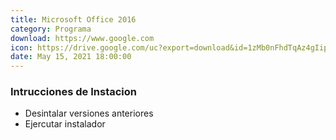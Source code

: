 ```yaml
---
title: Microsoft Office 2016
category: Programa
download: https://www.google.com
icon: https://drive.google.com/uc?export=download&id=1zMb0nFhdTqAz4gIip_-dceVyCF1OqRHQ
date: May 15, 2021 18:00:00
---
```


### Intrucciones de Instacion

- Desintalar versiones anteriores
- Ejercutar instalador
